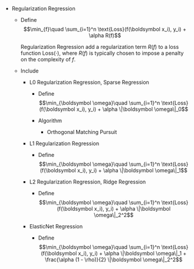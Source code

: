 * Regularization Regression
  - Define
    $$\min_{f}\quad \sum_{i=1}^n \text{Loss}(f(\boldsymbol x_i), y_i) + \alpha R(f)$$ 

    Regularization Regression add a regularization term $R(f)$ to a loss function $\text{Loss}(\cdot)$, where $R(f)$ is typically chosen to impose a penalty on the complexity of $f$.

  - Include
    * L0 Regularization Regression, Sparse Regression
      - Define
        $$\min_{\boldsymbol \omega}\quad \sum_{i=1}^n \text{Loss}(f(\boldsymbol x_i), y_i) + \alpha \|\boldsymbol \omega\|_0$$ 

      - Algorithm
        * Orthogonal Matching Pursuit 

    * L1 Regularization Regression
      - Define
        $$\min_{\boldsymbol \omega}\quad \sum_{i=1}^n \text{Loss}(f(\boldsymbol x_i), y_i) + \alpha \|\boldsymbol \omega\|_1$$ 

    * L2 Regularization Regression, Ridge Regression
      - Define
        $$\min_{\boldsymbol \omega}\quad \sum_{i=1}^n \text{Loss}(f(\boldsymbol x_i), y_i) + \alpha \|\boldsymbol \omega\|_2^2$$ 

    * ElasticNet Regression
      - Define
        $$\min_{\boldsymbol \omega}\quad \sum_{i=1}^n \text{Loss}(f(\boldsymbol x_i), y_i) + \alpha \|\boldsymbol \omega\|_1 + \frac{\alpha (1 - \rho)}{2} \|\boldsymbol \omega\|_2^2$$ 
        